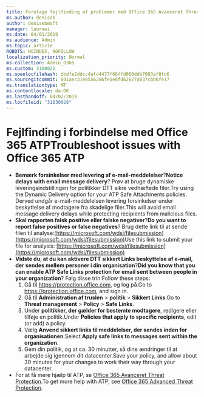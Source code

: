 ```yaml
---
title: Foretage fejlfinding af problemer med Office 365 Avanceret Threat Protection (ATP)
ms.author: deniseb
author: denisebmsft
manager: laurawi
ms.date: 04/01/2019
ms.audience: Admin
ms.topic: article
ROBOTS: NOINDEX, NOFOLLOW
localization_priority: Normal
ms.collection: Admin_O365
ms.custom: 3100021
ms.openlocfilehash: dbdfe2ddcc4afd4477f66ffd060ddb7093af8fd6
ms.sourcegitcommit: 601aec31e6556286fe5e0fd62827a037cbb6fe17
ms.translationtype: MT
ms.contentlocale: da-DK
ms.lasthandoff: 04/02/2019
ms.locfileid: "31030928"
---
```

# <a name="troubleshoot-issues-with-office-365-atp"></a><span data-ttu-id="db295-102">Fejlfinding i forbindelse med Office 365 ATP</span><span class="sxs-lookup"><span data-stu-id="db295-102">Troubleshoot issues with Office 365 ATP</span></span>

- <span data-ttu-id="db295-103">**Bemærk forsinkelser med levering af e-mail-meddelelser**?</span><span class="sxs-lookup"><span data-stu-id="db295-103">**Notice delays with email message delivery**?</span></span> <span data-ttu-id="db295-104">Prøv at bruge dynamiske leveringsindstillingen for politikker DTT sikre vedhæftede filer.</span><span class="sxs-lookup"><span data-stu-id="db295-104">Try using the Dynamic Delivery option for your ATP Safe Attachments policies.</span></span> <span data-ttu-id="db295-105">Derved undgår e-mail-meddelelsen levering forsinkelser under beskyttelse af modtagere fra skadelige filer.</span><span class="sxs-lookup"><span data-stu-id="db295-105">This will avoid email message delivery delays while protecting recipients from malicious files.</span></span>
- <span data-ttu-id="db295-106">**Skal rapporten falsk positive eller falske negativer**?</span><span class="sxs-lookup"><span data-stu-id="db295-106">**Do you want to report false positives or false negatives**?</span></span> <span data-ttu-id="db295-107">Brug dette link til at sende filen til analyse:[https://microsoft.com/wdsi/filesubmission](https://microsoft.com/wdsi/filesubmission)</span><span class="sxs-lookup"><span data-stu-id="db295-107">Use this link to submit your file for analysis: [https://microsoft.com/wdsi/filesubmission](https://microsoft.com/wdsi/filesubmission)</span></span>
- <span data-ttu-id="db295-108">**Vidste du, at du kan aktivere DTT sikkert Links beskyttelse af e-mail, der sendes mellem personer i din organisation**?</span><span class="sxs-lookup"><span data-stu-id="db295-108">**Did you know that you can enable ATP Safe Links protection for email sent between people in your organization**?</span></span> <span data-ttu-id="db295-109">Følg disse trin:</span><span class="sxs-lookup"><span data-stu-id="db295-109">Follow these steps:</span></span>
    1. <span data-ttu-id="db295-110">Gå til https://protection.office.com, og log på.</span><span class="sxs-lookup"><span data-stu-id="db295-110">Go to https://protection.office.com, and sign in.</span></span>
    2. <span data-ttu-id="db295-111">Gå til **Administration af truslen** > **politik** > **Sikkert Links**.</span><span class="sxs-lookup"><span data-stu-id="db295-111">Go to **Threat management** > **Policy** > **Safe Links**.</span></span>
    3. <span data-ttu-id="db295-112">Under **politikker, der gælder for bestemte modtagere**, redigere eller tilføje en politik.</span><span class="sxs-lookup"><span data-stu-id="db295-112">Under **Policies that apply to specific recipients**, edit (or add) a policy.</span></span>
    4. <span data-ttu-id="db295-113">Vælg **Anvend sikkert links til meddelelser, der sendes inden for organisationen**.</span><span class="sxs-lookup"><span data-stu-id="db295-113">Select **Apply safe links to messages sent within the organization**.</span></span>
    5. <span data-ttu-id="db295-114">Gem din politik, og at ca. 30 minutter, så dine ændringer til at arbejde sig igennem dit datacenter.</span><span class="sxs-lookup"><span data-stu-id="db295-114">Save your policy, and allow about 30 minutes for your changes to work their way through your datacenter.</span></span>
- <span data-ttu-id="db295-115">For at få mere hjælp til ATP, se [Office 365 Avanceret Threat Protection](https://docs.microsoft.com/office365/securitycompliance/office-365-atp).</span><span class="sxs-lookup"><span data-stu-id="db295-115">To get more help with ATP, see [Office 365 Advanced Threat Protection](https://docs.microsoft.com/office365/securitycompliance/office-365-atp).</span></span>